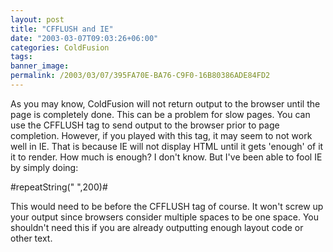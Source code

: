 ```yaml
---
layout: post
title: "CFFLUSH and IE"
date: "2003-03-07T09:03:26+06:00"
categories: ColdFusion 
tags: 
banner_image: 
permalink: /2003/03/07/395FA70E-BA76-C9F0-16B80386ADE84FD2
---
```


As you may know, ColdFusion will not return output to the browser until the page is completely done. This can be a problem for slow pages. You can use the CFFLUSH tag to send output to the browser prior to page completion. However, if you played with this tag, it may seem to not work well in IE. That is because IE will not display HTML until it gets 'enough' of it it to render. How much is enough? I don't know. But I've been able to fool IE by simply doing:

#repeatString(" ",200)#

This would need to be before the CFFLUSH tag of course. It won't screw up your output since browsers consider multiple spaces to be one space. You shouldn't need this if you are already outputting enough layout code or other text.